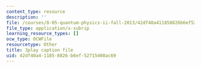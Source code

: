 ```yaml
---
content_type: resource
description: ''
file: /courses/8-05-quantum-physics-ii-fall-2013/42df40a411858826b6ef52715408ac69_zOZw3zCLzyE.srt
file_type: application/x-subrip
learning_resource_types: []
ocw_type: OCWFile
resourcetype: Other
title: 3play caption file
uid: 42df40a4-1185-8826-b6ef-52715408ac69
---
```

